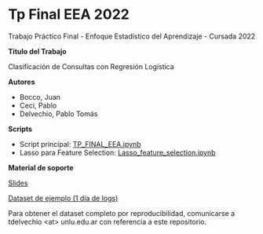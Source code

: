 # Tp Final EEA 2022
Trabajo Práctico Final - Enfoque Estadístico del Aprendizaje - Cursada 2022

**Título del Trabajo**

Clasificación de Consultas con Regresión Logística

**Autores**

- Bocco, Juan
- Ceci, Pablo
- Delvechio, Pablo Tomás

**Scripts**

* Script principal: [TP_FINAL_EEA.ipynb](TP_FINAL_EEA.ipynb)
* Lasso para Feature Selection: [Lasso_feature_selection.ipynb](Lasso_feature_selection.ipynb)

**Material de soporte**

[Slides](https://docs.google.com/presentation/d/1wGIt98maiB6-aX2RANYPKD4wz8fohgzpGlFsf02GzoM/edit?usp=sharing)

[Dataset de ejemplo (1 día de logs)](https://drive.google.com/file/d/1zdG19RgAf0qWGhyFiUcWpFwfZkV0gFxx/view?usp=share_link)

Para obtener el dataset completo por reproducibilidad, comunicarse a tdelvechio \<at\> unlu.edu.ar con referencia a este repositorio.

